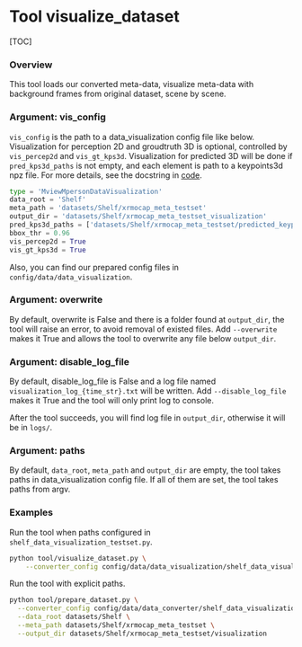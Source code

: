 # Tool visualize_dataset

[TOC]

### Overview

This tool loads our converted meta-data, visualize meta-data with background frames from original dataset, scene by scene.

### Argument: vis_config

`vis_config` is the path to a data_visualization config file like below. Visualization for perception 2D and groudtruth 3D is optional, controlled by `vis_percep2d` and `vis_gt_kps3d`. Visualization for predicted 3D will be done if `pred_kps3d_paths` is not empty, and each element is path to a keypoints3d npz file. For more details, see the docstring in [code](../../../xrmocap/data/data_visualization/base_data_visualization.py).

```python
type = 'MviewMpersonDataVisualization'
data_root = 'Shelf'
meta_path = 'datasets/Shelf/xrmocap_meta_testset'
output_dir = 'datasets/Shelf/xrmocap_meta_testset_visualization'
pred_kps3d_paths = ['datasets/Shelf/xrmocap_meta_testset/predicted_keypoints3d.npz']
bbox_thr = 0.96
vis_percep2d = True
vis_gt_kps3d = True
```

Also, you can find our prepared config files in `config/data/data_visualization`.

### Argument: overwrite

By default, overwrite is False and there is a folder found at `output_dir`, the tool will raise an error, to avoid removal of existed files. Add `--overwrite` makes it True and allows the tool to overwrite any file below `output_dir`.

### Argument: disable_log_file

By default, disable_log_file is False and a log file named `visualization_log_{time_str}.txt` will be written. Add `--disable_log_file` makes it True and the tool will only print log to console.

After the tool succeeds, you will find log file in  `output_dir`, otherwise it will be in `logs/`.

### Argument: paths

By default, `data_root`, `meta_path` and `output_dir` are empty, the tool takes paths in data_visualization config file. If all of them are set, the tool takes paths from argv.

### Examples

Run the tool when paths configured in `shelf_data_visualization_testset.py`.

```bash
python tool/visualize_dataset.py \
	--converter_config config/data/data_visualization/shelf_data_visualization_testset.py
```

Run the tool with explicit paths.

```bash
python tool/prepare_dataset.py \
  --converter_config config/data/data_converter/shelf_data_visualization_testset.py \
  --data_root datasets/Shelf \
  --meta_path datasets/Shelf/xrmocap_meta_testset \
  --output_dir datasets/Shelf/xrmocap_meta_testset/visualization
```
